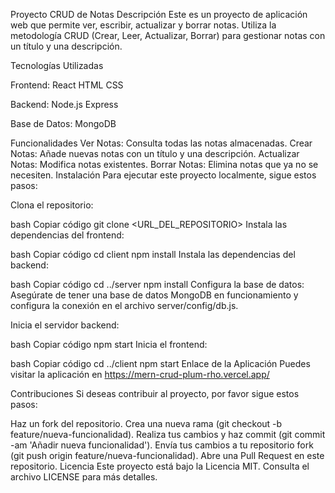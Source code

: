 Proyecto CRUD de Notas
Descripción
Este es un proyecto de aplicación web que permite ver, escribir, actualizar y borrar notas. Utiliza la metodología CRUD (Crear, Leer, Actualizar, Borrar) para gestionar notas con un título y una descripción.

Tecnologías Utilizadas

Frontend:
React
HTML
CSS

Backend:
Node.js
Express

Base de Datos:
MongoDB

Funcionalidades
Ver Notas: Consulta todas las notas almacenadas.
Crear Notas: Añade nuevas notas con un título y una descripción.
Actualizar Notas: Modifica notas existentes.
Borrar Notas: Elimina notas que ya no se necesiten.
Instalación
Para ejecutar este proyecto localmente, sigue estos pasos:

Clona el repositorio:

bash
Copiar código
git clone <URL_DEL_REPOSITORIO>
Instala las dependencias del frontend:

bash
Copiar código
cd client
npm install
Instala las dependencias del backend:

bash
Copiar código
cd ../server
npm install
Configura la base de datos: Asegúrate de tener una base de datos MongoDB en funcionamiento y configura la conexión en el archivo server/config/db.js.

Inicia el servidor backend:

bash
Copiar código
npm start
Inicia el frontend:

bash
Copiar código
cd ../client
npm start
Enlace de la Aplicación
Puedes visitar la aplicación en https://mern-crud-plum-rho.vercel.app/

Contribuciones
Si deseas contribuir al proyecto, por favor sigue estos pasos:

Haz un fork del repositorio.
Crea una nueva rama (git checkout -b feature/nueva-funcionalidad).
Realiza tus cambios y haz commit (git commit -am 'Añadir nueva funcionalidad').
Envía tus cambios a tu repositorio fork (git push origin feature/nueva-funcionalidad).
Abre una Pull Request en este repositorio.
Licencia
Este proyecto está bajo la Licencia MIT. Consulta el archivo LICENSE para más detalles.
